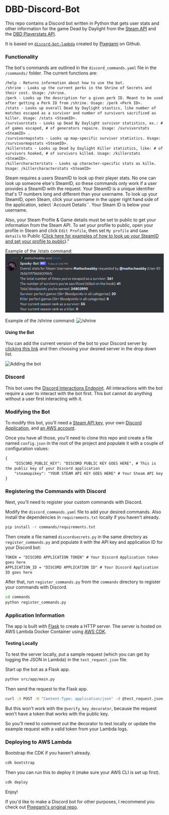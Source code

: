 # DBD-Discord-Bot

This repo contains a Discord bot written in Python that gets user stats and other information for the game Dead by Daylight from the [Steam API](https://steamcommunity.com/dev) and the [DBD Playerstats API](https://dbd.tricky.lol/).

It is based on [`discord-bot-lambda`](https://github.com/pixegami/discord-bot-lambda) created by [Pixegami](https://github.com/pixegami/) on Github.

### Functionality

The bot's commands are outlined in the `discord_commands.yaml` file in the `/commands/` folder. The current functions are:

```
/help - Returns information about how to use the bot.
/shrine - Looks up the current perks in the Shrine of Secrets and their cost. Usage: /shrine.
/perk - Looks up the description for a given perk ID. Meant to be used after getting a Perk ID from /shrine. Usage: /perk <Perk ID>.
/stats - Looks up overall Dead by Daylight stastics, like number of matches escaped as a survivor and number of survivors sacrificed as killer. Usage: /stats <SteamID>.
/survivorstats - Looks up Dead By Daylight survivor statistics, ex.: # of games escaped, # of generators repaire. Usage: /survivorstats <SteamID> .
/survivormapstats - Looks up map-specific survivor statistics. Usage: /survivormapstats <SteamID>.
/killerstats - Looks up Dead by Daylight Killer statistics, like: # of survivors hooked, # of survivors killed. Usage: /killerstats <SteamID>.
/killercharacterstats - Looks up character-specific stats as kille. Usage: /killercharacterstats <SteamID>
```
Steam requires a users SteamID to look up their player stats. No one can look up someone else's SteamID, so these commands only work if a user provides a SteamID with the request. Your SteamID is a unique identifier that's 17 numbers long and different than your username. To look up your SteamID, open Steam, click your username in the upper right hand side of the application, select `Account Details``. Your Steam ID is below your username.

Also, your Steam Profile & Game details must be set to public to get your information from the Steam API. To set your profile to public, open your profile in Steam and click `Edit Profile`, then set `My profile` and `Game details` to Public ([Click here for examples of how to look up your SteamID and set your profile to public](https://imgur.com/a/Xw3KbJ5))."

Example of the /stats command:
![/stats](lUi2DwE.png)

Example of the /shrine command:
![/shrine](https://i.imgur.com/VhQkOWN.png)

#### Using the Bot

You can add the current version of the bot to your Discord server by [clicking this link](https://discord.com/api/oauth2/authorize?client_id=1065388537949720596&permissions=1085016635456&scope=bot) and then choosing your desired server in the drop down list.

![Adding the bot](https://i.imgur.com/NuevfNC.png)

### Discord

This bot uses the [Discord Interactions Endpoint](https://discord.com/developers/docs/interactions/application-commands). All interactions with the bot require a user to interact with the bot first. This bot cannot do anything without a user first interacting with it.

### Modifying the Bot

To modify this bot, you'll need a [Steam API key](https://steamcommunity.com/dev), your own [Discord Application](https://discord.com/developers/applications), and [an AWS account](https://aws.amazon.com).

Once you have all those, you'll need to clone this repo and create a file named `config.json` in the root of the project and populate it with a couple of configuration values:
```
{
    "DISCORD_PUBLIC_KEY": "DISCORD PUBLIC KEY GOES HERE", # This is the public key of your Discord application
    "steamapikey": "YOUR STEAM API KEY GOES HERE" # Your Steam API key
}
```
### Registering the Commands with Discord

Next, you'll need to register your custom commands with Discord.

Modify the `discord_commands.yaml` file to add your desired commands. Also install the dependencies in `requirements.txt` locally if you haven't already.

```sh
pip install -r commands/requirements.txt
```

Then create a file named `discordsecrets.py` in the same directory as `register_commands.py` and populate it with the API key and application ID for your Discord bot:
```
TOKEN = "DISCORD APPLICATION TOKEN" # Your Discord Application token goes here
APPLICATION_ID = "DISCORD APPLICATION ID" # Your Discord Application ID goes here

```
After that, run  `register_commands.py` from the `commands` directory to register your commands with Discord.

```sh
cd commands
python register_commands.py
```

### Application  Information

The app is built with [Flask](https://flask.palletsprojects.com/) to create a HTTP server.
The server is hosted on AWS Lambda Docker Container using [AWS CDK](https://aws.amazon.com/cdk/).


#### Testing Locally

To test the server locally, put a sample request (which you can get by logging the JSON in Lambda) in the `test_request.json` file.

Start up the bot as a Flask app.

```sh
python src/app/main.py
```

Then send the request to the Flask app.

```sh
curl -X POST -H "Content-Type: application/json" -d @test_request.json http://127.0.0.1:5000/
```

But this won't work with the `@verify_key_decorator`, because the request won't have a token that works with the public key.

So you'll need to comment out the decorator to test locally or update the example request with a valid token from your Lambda logs.

### Deploying to AWS Lambda

Bootstrap the CDK if you haven't already.

```sh
cdk bootstrap
```

Then you can run this to deploy it (make sure your AWS CLI is set up first).

```sh
cdk deploy
```

Enjoy!

If you'd like to make a Discord bot for other purposes, I recommend you check out [Pixegami's original repo](https://github.com/pixegami/discord-bot-lambda).